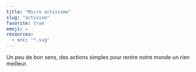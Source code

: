 ```yaml
---
title: "Micro activisme"
slug: "activism"
favorite: true
emoji: ✊
resources:
  - src: "*.svg"
---
```


Un peu de bon sens, des actions simples pour rentre notre monde un rien meilleur.
